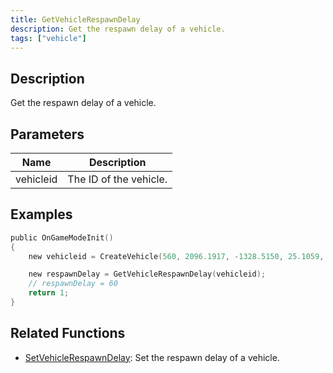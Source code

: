 ```yaml
---
title: GetVehicleRespawnDelay
description: Get the respawn delay of a vehicle.
tags: ["vehicle"]
---
```


<VersionWarn version='omp v1.1.0.2612' />

## Description

Get the respawn delay of a vehicle.

## Parameters

| Name      | Description            |
|-----------|------------------------|
| vehicleid | The ID of the vehicle. |

## Examples

```c
public OnGameModeInit()
{
    new vehicleid = CreateVehicle(560, 2096.1917, -1328.5150, 25.1059, 0.0000, 1, 8, 60);

    new respawnDelay = GetVehicleRespawnDelay(vehicleid);
    // respawnDelay = 60
    return 1;
}
```

## Related Functions

- [SetVehicleRespawnDelay](SetVehicleRespawnDelay): Set the respawn delay of a vehicle.
